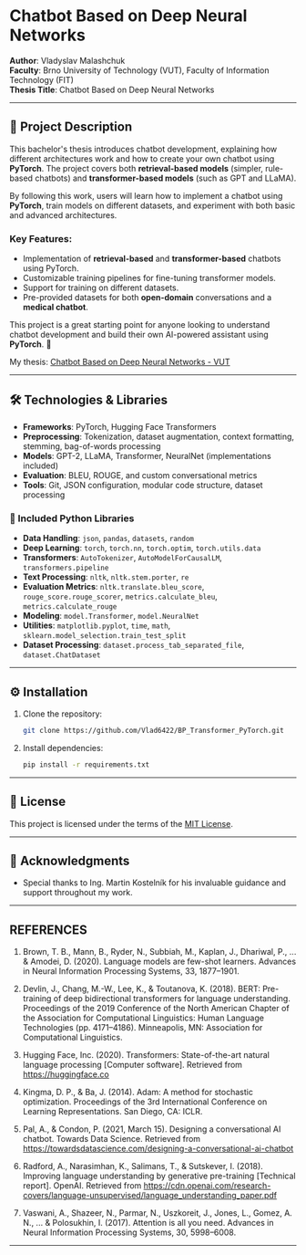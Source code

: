 # Chatbot Based on Deep Neural Networks

**Author**: Vladyslav Malashchuk  
**Faculty**: Brno University of Technology (VUT), Faculty of Information Technology (FIT)  
**Thesis Title**: Chatbot Based on Deep Neural Networks  

---

## 📝 Project Description  
This bachelor's thesis introduces chatbot development, explaining how different architectures work and how to create your own chatbot using **PyTorch**. The project covers both **retrieval-based models** (simpler, rule-based chatbots) and **transformer-based models** (such as GPT and LLaMA).

By following this work, users will learn how to implement a chatbot using **PyTorch**, train models on different datasets, and experiment with both basic and advanced architectures.  

### Key Features:  
- Implementation of **retrieval-based** and **transformer-based** chatbots using PyTorch.  
- Customizable training pipelines for fine-tuning transformer models.  
- Support for training on different datasets.  
- Pre-provided datasets for both **open-domain** conversations and a **medical chatbot**.  

This project is a great starting point for anyone looking to understand chatbot development and build their own AI-powered assistant using **PyTorch**. 🚀

My thesis: [Chatbot Based on Deep Neural Networks - VUT](https://www.vut.cz/en/students/final-thesis/detail/164616)

---

## 🛠️ Technologies & Libraries  

- **Frameworks**: PyTorch, Hugging Face Transformers  
- **Preprocessing**: Tokenization, dataset augmentation, context formatting, stemming, bag-of-words processing  
- **Models**: GPT-2, LLaMA, Transformer, NeuralNet (implementations included)  
- **Evaluation**: BLEU, ROUGE, and custom conversational metrics  
- **Tools**: Git, JSON configuration, modular code structure, dataset processing  

### 🔧 Included Python Libraries  
- **Data Handling**: `json`, `pandas`, `datasets`, `random`  
- **Deep Learning**: `torch`, `torch.nn`, `torch.optim`, `torch.utils.data`  
- **Transformers**: `AutoTokenizer`, `AutoModelForCausalLM`, `transformers.pipeline`  
- **Text Processing**: `nltk`, `nltk.stem.porter`, `re`  
- **Evaluation Metrics**: `nltk.translate.bleu_score`, `rouge_score.rouge_scorer`, `metrics.calculate_bleu`, `metrics.calculate_rouge`  
- **Modeling**: `model.Transformer`, `model.NeuralNet`  
- **Utilities**: `matplotlib.pyplot`, `time`, `math`, `sklearn.model_selection.train_test_split`  
- **Dataset Processing**: `dataset.process_tab_separated_file`, `dataset.ChatDataset`  

---

## ⚙️ Installation  
1. Clone the repository:  
   ```bash
   git clone https://github.com/Vlad6422/BP_Transformer_PyTorch.git
   ```  
2. Install dependencies:  
   ```bash
   pip install -r requirements.txt
   ```  

---

## 📜 License  
This project is licensed under the terms of the [MIT License](LICENSE).  

---

## 🙏 Acknowledgments  
- Special thanks to Ing. Martin Kostelník for his invaluable guidance and support throughout my work.

---
## REFERENCES
1. Brown, T. B., Mann, B., Ryder, N., Subbiah, M., Kaplan, J., Dhariwal, P., ... & Amodei, D. (2020). Language models are few-shot learners. Advances in Neural Information Processing Systems, 33, 1877–1901.

2. Devlin, J., Chang, M.-W., Lee, K., & Toutanova, K. (2018). BERT: Pre-training of deep bidirectional transformers for language understanding. Proceedings of the 2019 Conference of the North American Chapter of the Association for Computational Linguistics: Human Language Technologies (pp. 4171–4186). Minneapolis, MN: Association for Computational Linguistics.

3. Hugging Face, Inc. (2020). Transformers: State-of-the-art natural language processing [Computer software]. Retrieved from https://huggingface.co

4. Kingma, D. P., & Ba, J. (2014). Adam: A method for stochastic optimization. Proceedings of the 3rd International Conference on Learning Representations. San Diego, CA: ICLR.

5. Pal, A., & Condon, P. (2021, March 15). Designing a conversational AI chatbot. Towards Data Science. Retrieved from https://towardsdatascience.com/designing-a-conversational-ai-chatbot

6. Radford, A., Narasimhan, K., Salimans, T., & Sutskever, I. (2018). Improving language understanding by generative pre-training [Technical report]. OpenAI. Retrieved from https://cdn.openai.com/research-covers/language-unsupervised/language_understanding_paper.pdf

7. Vaswani, A., Shazeer, N., Parmar, N., Uszkoreit, J., Jones, L., Gomez, A. N., ... & Polosukhin, I. (2017). Attention is all you need. Advances in Neural Information Processing Systems, 30, 5998–6008.
---